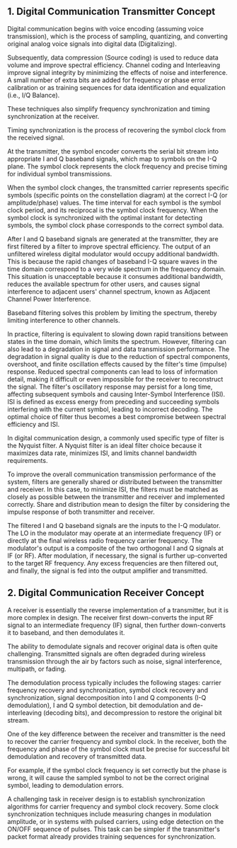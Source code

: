## 1.	Digital Communication Transmitter Concept 
Digital communication begins with voice encoding (assuming voice transmission), which is the process of sampling, quantizing, and converting original analog voice signals into digital data (Digitalizing). 

Subsequently, data compression (Source coding) is used to reduce data volume and improve spectral efficiency. 
Channel coding and Interleaving improve signal integrity by minimizing the effects of noise and interference. 
A small number of extra bits are added for frequency or phase error calibration or as training sequences for data identification and equalization (i.e., I/Q Balance). 

These techniques also simplify frequency synchronization and timing synchronization at the receiver. 

Timing synchronization is the process of recovering the symbol clock from the received signal. 

At the transmitter, the symbol encoder converts the serial bit stream into appropriate I and Q baseband signals, which map to symbols on the I-Q plane. 
The symbol clock represents the clock frequency and precise timing for individual symbol transmissions.

When the symbol clock changes, the transmitted carrier represents specific symbols (specific points on the constellation diagram) at the correct I-Q (or amplitude/phase) values. The time interval for each symbol is the symbol clock period, and its reciprocal is the symbol clock frequency. When the symbol clock is synchronized with the optimal instant for detecting symbols, the symbol clock phase corresponds to the correct symbol data.

After I and Q baseband signals are generated at the transmitter, they are first filtered by a filter to improve spectral efficiency. The output of an unfiltered wireless digital modulator would occupy additional bandwidth. This is because the rapid changes of baseband I-Q square waves in the time domain correspond to a very wide spectrum in the frequency domain. This situation is unacceptable because it consumes additional bandwidth, reduces the available spectrum for other users, and causes signal interference to adjacent users' channel spectrum, known as Adjacent Channel Power Interference.

Baseband filtering solves this problem by limiting the spectrum, thereby limiting interference to other channels. 

In practice, filtering is equivalent to slowing down rapid transitions between states in the time domain, which limits the spectrum. However, filtering can also lead to a degradation in signal and data transmission performance.
The degradation in signal quality is due to the reduction of spectral components, overshoot, and finite oscillation effects caused by the filter's time (impulse) response. Reduced spectral components can lead to loss of information detail, making it difficult or even impossible for the receiver to reconstruct the signal. The filter's oscillatory response may persist for a long time, affecting subsequent symbols and causing Inter-Symbol Interference (ISI). ISI is defined as excess energy from preceding and succeeding symbols interfering with the current symbol, leading to incorrect decoding. The optimal choice of filter thus becomes a best compromise between spectral efficiency and ISI.

In digital communication design, a commonly used specific type of filter is the Nyquist filter. A Nyquist filter is an ideal filter choice because it maximizes data rate, minimizes ISI, and limits channel bandwidth requirements.

To improve the overall communication transmission performance of the system, filters are generally shared or distributed between the transmitter and receiver. In this case, to minimize ISI, the filters must be matched as closely as possible between the transmitter and receiver and implemented correctly. Share and distribution mean to design the filter by considering the impulse response of both transmitter and receiver.

The filtered I and Q baseband signals are the inputs to the I-Q modulator. The LO in the modulator may operate at an intermediate frequency (IF) or directly at the final wireless radio frequency carrier frequency. The modulator's output is a composite of the two orthogonal I and Q signals at IF (or RF). After modulation, if necessary, the signal is further up-converted to the target RF frequency. Any excess frequencies are then filtered out, and finally, the signal is fed into the output amplifier and transmitted.

## 2.	Digital Communication Receiver Concept 
A receiver is essentially the reverse implementation of a transmitter, but it is more complex in design. The receiver first down-converts the input RF signal to an intermediate frequency (IF) signal, then further down-converts it to baseband, and then demodulates it. 

The ability to demodulate signals and recover original data is often quite challenging. Transmitted signals are often degraded during wireless transmission through the air by factors such as noise, signal interference, multipath, or fading.

The demodulation process typically includes the following stages: carrier frequency recovery and synchronization, symbol clock recovery and synchronization, signal decomposition into I and Q components (I-Q demodulation), I and Q symbol detection, bit demodulation and de-interleaving (decoding bits), and decompression to restore the original bit stream.

One of the key difference between the receiver and transmitter is the need to recover the carrier frequency and symbol clock. In the receiver, both the frequency and phase of the symbol clock must be precise for successful bit demodulation and recovery of transmitted data. 

For example, if the symbol clock frequency is set correctly but the phase is wrong, it will cause the sampled symbol to not be the correct original symbol, leading to demodulation errors. 

A challenging task in receiver design is to establish synchronization algorithms for carrier frequency and symbol clock recovery. Some clock synchronization techniques include measuring changes in modulation amplitude, or in systems with pulsed carriers, using edge detection on the ON/OFF sequence of pulses. This task can be simpler if the transmitter's packet format already provides training sequences for synchronization.

